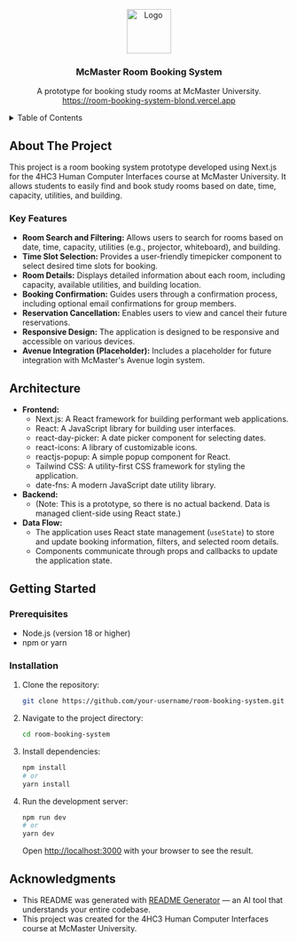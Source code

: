 <div align="center">
  <a href="https://github
<div align="center">
  <a href="https://room-booking-system-blond.vercel.app">
    <img src="https://github.com/user-attachments/assets/0f380f75-fa27-40f3-9849-c3a2b2a4873f" alt="Logo" width="80" height="80">
  </a>

<h3 align="center">McMaster Room Booking System</h3>

  <p align="center">
    A prototype for booking study rooms at McMaster University.
    <br />
     <a href="https://room-booking-system-blond.vercel.app">https://room-booking-system-blond.vercel.app</a>
  </p>
</div>

<!-- TABLE OF CONTENTS -->
<details>
  <summary>Table of Contents</summary>
  <ol>
    <li>
      <a href="#about-the-project">About The Project</a>
      <ul>
        <li><a href="#key-features">Key Features</a></li>
      </ul>
    </li>
    <li><a href="#architecture">Architecture</a></li>
    <li>
      <a href="#getting-started">Getting Started</a>
      <ul>
        <li><a href="#prerequisites">Prerequisites</a></li>
        <li><a href="#installation">Installation</a></li>
      </ul>
    </li>
    <li><a href="#acknowledgments">Acknowledgments</a></li>
  </ol>
</details>

## About The Project

This project is a room booking system prototype developed using Next.js for the 4HC3 Human Computer Interfaces course at McMaster University. It allows students to easily find and book study rooms based on date, time, capacity, utilities, and building.

### Key Features

- **Room Search and Filtering:** Allows users to search for rooms based on date, time, capacity, utilities (e.g., projector, whiteboard), and building.
- **Time Slot Selection:** Provides a user-friendly timepicker component to select desired time slots for booking.
- **Room Details:** Displays detailed information about each room, including capacity, available utilities, and building location.
- **Booking Confirmation:** Guides users through a confirmation process, including optional email confirmations for group members.
- **Reservation Cancellation:** Enables users to view and cancel their future reservations.
- **Responsive Design:** The application is designed to be responsive and accessible on various devices.
- **Avenue Integration (Placeholder):** Includes a placeholder for future integration with McMaster's Avenue login system.

## Architecture

- **Frontend:**
  - Next.js: A React framework for building performant web applications.
  - React: A JavaScript library for building user interfaces.
  - react-day-picker:  A date picker component for selecting dates.
  - react-icons:  A library of customizable icons.
  - reactjs-popup: A simple popup component for React.
  - Tailwind CSS: A utility-first CSS framework for styling the application.
  - date-fns: A modern JavaScript date utility library.
- **Backend:**
  - (Note: This is a prototype, so there is no actual backend. Data is managed client-side using React state.)
- **Data Flow:**
  - The application uses React state management (`useState`) to store and update booking information, filters, and selected room details.
  - Components communicate through props and callbacks to update the application state.

## Getting Started

### Prerequisites

- Node.js (version 18 or higher)
- npm or yarn

### Installation

1. Clone the repository:
   ```sh
   git clone https://github.com/your-username/room-booking-system.git
   ```
2. Navigate to the project directory:
   ```sh
   cd room-booking-system
   ```
3. Install dependencies:
   ```sh
   npm install
   # or
   yarn install
   ```
4. Run the development server:
   ```sh
   npm run dev
   # or
   yarn dev
   ```
   Open [http://localhost:3000](http://localhost:3000) with your browser to see the result.

## Acknowledgments

- This README was generated with [README Generator](https://github.com/owengretzinger/readme-generator) — an AI tool that understands your entire codebase.
- This project was created for the 4HC3 Human Computer Interfaces course at McMaster University.
